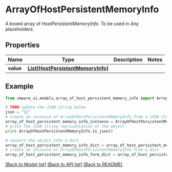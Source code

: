 # ArrayOfHostPersistentMemoryInfo

A boxed array of *HostPersistentMemoryInfo*. To be used in *Any* placeholders. 

## Properties
Name | Type | Description | Notes
------------ | ------------- | ------------- | -------------
**value** | [**List[HostPersistentMemoryInfo]**](HostPersistentMemoryInfo.md) |  | 

## Example

```python
from vmware_vi.models.array_of_host_persistent_memory_info import ArrayOfHostPersistentMemoryInfo

# TODO update the JSON string below
json = "{}"
# create an instance of ArrayOfHostPersistentMemoryInfo from a JSON string
array_of_host_persistent_memory_info_instance = ArrayOfHostPersistentMemoryInfo.from_json(json)
# print the JSON string representation of the object
print ArrayOfHostPersistentMemoryInfo.to_json()

# convert the object into a dict
array_of_host_persistent_memory_info_dict = array_of_host_persistent_memory_info_instance.to_dict()
# create an instance of ArrayOfHostPersistentMemoryInfo from a dict
array_of_host_persistent_memory_info_form_dict = array_of_host_persistent_memory_info.from_dict(array_of_host_persistent_memory_info_dict)
```
[[Back to Model list]](../README.md#documentation-for-models) [[Back to API list]](../README.md#documentation-for-api-endpoints) [[Back to README]](../README.md)


